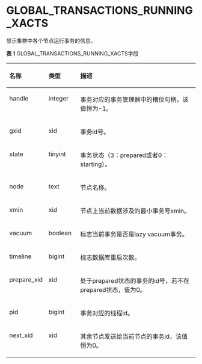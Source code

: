 # GLOBAL\_TRANSACTIONS\_RUNNING\_XACTS

显示集群中各个节点运行事务的信息。

**表 1**  GLOBAL\_TRANSACTIONS\_RUNNING\_XACTS字段

<a name="table1459315314513"></a>
<table><thead align="left"><tr id="row186521853195112"><th class="cellrowborder" valign="top" width="17.27%" id="mcps1.2.4.1.1"><p id="p665211534513"><a name="p665211534513"></a><a name="p665211534513"></a><strong id="b10652105365120"><a name="b10652105365120"></a><a name="b10652105365120"></a>名称</strong></p>
</th>
<th class="cellrowborder" valign="top" width="16.8%" id="mcps1.2.4.1.2"><p id="p1165214538517"><a name="p1165214538517"></a><a name="p1165214538517"></a><strong id="b16521053135112"><a name="b16521053135112"></a><a name="b16521053135112"></a>类型</strong></p>
</th>
<th class="cellrowborder" valign="top" width="65.93%" id="mcps1.2.4.1.3"><p id="p146521353175120"><a name="p146521353175120"></a><a name="p146521353175120"></a><strong id="b136522539512"><a name="b136522539512"></a><a name="b136522539512"></a>描述</strong></p>
</th>
</tr>
</thead>
<tbody><tr id="row166521453165118"><td class="cellrowborder" valign="top" width="17.27%" headers="mcps1.2.4.1.1 "><p id="p4653953175117"><a name="p4653953175117"></a><a name="p4653953175117"></a>handle</p>
</td>
<td class="cellrowborder" valign="top" width="16.8%" headers="mcps1.2.4.1.2 "><p id="p1365319531511"><a name="p1365319531511"></a><a name="p1365319531511"></a>integer</p>
</td>
<td class="cellrowborder" valign="top" width="65.93%" headers="mcps1.2.4.1.3 "><p id="p1665305305113"><a name="p1665305305113"></a><a name="p1665305305113"></a>事务对应的事务管理器中的槽位句柄，该值恒为-1。</p>
</td>
</tr>
<tr id="row11653165310515"><td class="cellrowborder" valign="top" width="17.27%" headers="mcps1.2.4.1.1 "><p id="p9653153185116"><a name="p9653153185116"></a><a name="p9653153185116"></a>gxid</p>
</td>
<td class="cellrowborder" valign="top" width="16.8%" headers="mcps1.2.4.1.2 "><p id="p1665345395119"><a name="p1665345395119"></a><a name="p1665345395119"></a>xid</p>
</td>
<td class="cellrowborder" valign="top" width="65.93%" headers="mcps1.2.4.1.3 "><p id="p106531353165115"><a name="p106531353165115"></a><a name="p106531353165115"></a>事务id号。</p>
</td>
</tr>
<tr id="row6653253195118"><td class="cellrowborder" valign="top" width="17.27%" headers="mcps1.2.4.1.1 "><p id="p26533539517"><a name="p26533539517"></a><a name="p26533539517"></a>state</p>
</td>
<td class="cellrowborder" valign="top" width="16.8%" headers="mcps1.2.4.1.2 "><p id="p8653185375119"><a name="p8653185375119"></a><a name="p8653185375119"></a>tinyint</p>
</td>
<td class="cellrowborder" valign="top" width="65.93%" headers="mcps1.2.4.1.3 "><p id="p116531653155116"><a name="p116531653155116"></a><a name="p116531653155116"></a>事务状态（3：prepared或者0：starting）。</p>
</td>
</tr>
<tr id="row865385312515"><td class="cellrowborder" valign="top" width="17.27%" headers="mcps1.2.4.1.1 "><p id="p1565315319519"><a name="p1565315319519"></a><a name="p1565315319519"></a>node</p>
</td>
<td class="cellrowborder" valign="top" width="16.8%" headers="mcps1.2.4.1.2 "><p id="p106532537515"><a name="p106532537515"></a><a name="p106532537515"></a>text</p>
</td>
<td class="cellrowborder" valign="top" width="65.93%" headers="mcps1.2.4.1.3 "><p id="p965395315518"><a name="p965395315518"></a><a name="p965395315518"></a>节点名称。</p>
</td>
</tr>
<tr id="row14653145315110"><td class="cellrowborder" valign="top" width="17.27%" headers="mcps1.2.4.1.1 "><p id="p36531953105117"><a name="p36531953105117"></a><a name="p36531953105117"></a>xmin</p>
</td>
<td class="cellrowborder" valign="top" width="16.8%" headers="mcps1.2.4.1.2 "><p id="p865320538519"><a name="p865320538519"></a><a name="p865320538519"></a>xid</p>
</td>
<td class="cellrowborder" valign="top" width="65.93%" headers="mcps1.2.4.1.3 "><p id="p0653453165113"><a name="p0653453165113"></a><a name="p0653453165113"></a>节点上当前数据涉及的最小事务号xmin。</p>
</td>
</tr>
<tr id="row186536536511"><td class="cellrowborder" valign="top" width="17.27%" headers="mcps1.2.4.1.1 "><p id="p1165314537514"><a name="p1165314537514"></a><a name="p1165314537514"></a>vacuum</p>
</td>
<td class="cellrowborder" valign="top" width="16.8%" headers="mcps1.2.4.1.2 "><p id="p665318534516"><a name="p665318534516"></a><a name="p665318534516"></a>boolean</p>
</td>
<td class="cellrowborder" valign="top" width="65.93%" headers="mcps1.2.4.1.3 "><p id="p15653353185114"><a name="p15653353185114"></a><a name="p15653353185114"></a>标志当前事务是否是lazy vacuum事务。</p>
</td>
</tr>
<tr id="row965375314515"><td class="cellrowborder" valign="top" width="17.27%" headers="mcps1.2.4.1.1 "><p id="p16653135317514"><a name="p16653135317514"></a><a name="p16653135317514"></a>timeline</p>
</td>
<td class="cellrowborder" valign="top" width="16.8%" headers="mcps1.2.4.1.2 "><p id="p206533537517"><a name="p206533537517"></a><a name="p206533537517"></a>bigint</p>
</td>
<td class="cellrowborder" valign="top" width="65.93%" headers="mcps1.2.4.1.3 "><p id="p206533539516"><a name="p206533539516"></a><a name="p206533539516"></a>标志数据库重启次数。</p>
</td>
</tr>
<tr id="row465325314514"><td class="cellrowborder" valign="top" width="17.27%" headers="mcps1.2.4.1.1 "><p id="p12653853135112"><a name="p12653853135112"></a><a name="p12653853135112"></a>prepare_xid</p>
</td>
<td class="cellrowborder" valign="top" width="16.8%" headers="mcps1.2.4.1.2 "><p id="p166531253195114"><a name="p166531253195114"></a><a name="p166531253195114"></a>xid</p>
</td>
<td class="cellrowborder" valign="top" width="65.93%" headers="mcps1.2.4.1.3 "><p id="p165419537515"><a name="p165419537515"></a><a name="p165419537515"></a>处于prepared状态的事务的id号，若不在prepared状态，值为0。</p>
</td>
</tr>
<tr id="row12654115345115"><td class="cellrowborder" valign="top" width="17.27%" headers="mcps1.2.4.1.1 "><p id="p15654185375112"><a name="p15654185375112"></a><a name="p15654185375112"></a>pid</p>
</td>
<td class="cellrowborder" valign="top" width="16.8%" headers="mcps1.2.4.1.2 "><p id="p7654145365118"><a name="p7654145365118"></a><a name="p7654145365118"></a>bigint</p>
</td>
<td class="cellrowborder" valign="top" width="65.93%" headers="mcps1.2.4.1.3 "><p id="p4654185312518"><a name="p4654185312518"></a><a name="p4654185312518"></a>事务对应的线程id。</p>
</td>
</tr>
<tr id="row0654553145111"><td class="cellrowborder" valign="top" width="17.27%" headers="mcps1.2.4.1.1 "><p id="p11654135313517"><a name="p11654135313517"></a><a name="p11654135313517"></a>next_xid</p>
</td>
<td class="cellrowborder" valign="top" width="16.8%" headers="mcps1.2.4.1.2 "><p id="p17654053125119"><a name="p17654053125119"></a><a name="p17654053125119"></a>xid</p>
</td>
<td class="cellrowborder" valign="top" width="65.93%" headers="mcps1.2.4.1.3 "><p id="p965419538512"><a name="p965419538512"></a><a name="p965419538512"></a><span id="text1366214252513"><a name="text1366214252513"></a><a name="text1366214252513"></a>其余节点发送给当前节点的事务id，该值恒为0。</p>
</td>
</tr>
</tbody>
</table>


